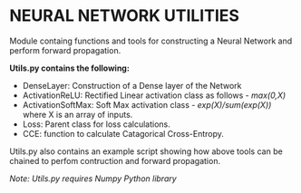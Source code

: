 # NEURAL NETWORK UTILITIES

Module containg functions and tools for constructing a Neural Network and perform forward propagation.

**Utils.py contains the following:**
- DenseLayer: Construction of a Dense layer of the Network
- ActivationReLU: Rectified Linear activation class as follows - _max(0,X)_
- ActivationSoftMax: Soft Max activation class - _exp(X)/sum(exp(X))_ where X is an array of inputs.
- Loss: Parent class for loss calculations.
- CCE: function to calculate Catagorical Cross-Entropy.

Utils.py also contains an  example script showing how above tools can be chained to perfom contruction and forward propagation.

_Note: Utils.py requires Numpy Python library_
